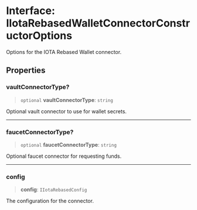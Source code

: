 # Interface: IIotaRebasedWalletConnectorConstructorOptions

Options for the IOTA Rebased Wallet connector.

## Properties

### vaultConnectorType?

> `optional` **vaultConnectorType**: `string`

Optional vault connector to use for wallet secrets.

***

### faucetConnectorType?

> `optional` **faucetConnectorType**: `string`

Optional faucet connector for requesting funds.

***

### config

> **config**: `IIotaRebasedConfig`

The configuration for the connector.
